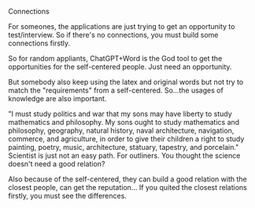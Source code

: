 Connections

For someones, the applications are just trying to get an opportunity to test/interview. So if there's no connections, you must build some connections firstly.

So for random appliants, ChatGPT+Word is the God tool to get the opportunities for the self-centered people. Just need an opportunity.

But somebody also keep using the latex and original words but not try to match the "requirements" from a self-centered. So...the usages of knowledge are also important.

"I must study politics and war that my sons may have liberty to study mathematics and philosophy. My sons ought to study mathematics and philosophy, geography, natural history, naval architecture, navigation, commerce, and agriculture, in order to give their children a right to study painting, poetry, music, architecture, statuary, tapestry, and porcelain."
Scientist is just not an easy path.
For outliners.
You thought the science doesn't need a good relation?

Also because of the self-centered, they can build a good relation with the closest people, can get the reputation...
If you quited the closest relations firstly, you must see the differences.
